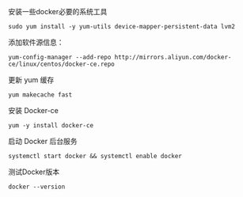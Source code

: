 安装一些docker必要的系统工具
```
sudo yum install -y yum-utils device-mapper-persistent-data lvm2

```

添加软件源信息：
```
yum-config-manager --add-repo http://mirrors.aliyun.com/docker-ce/linux/centos/docker-ce.repo
```

更新 yum 缓存
```
yum makecache fast
```

安装 Docker-ce
```
yum -y install docker-ce
```

启动 Docker 后台服务
```
systemctl start docker && systemctl enable docker
```

测试Docker版本
```
docker --version
```
